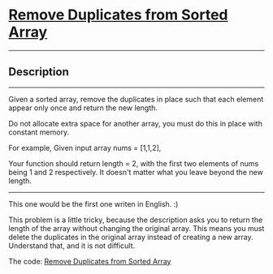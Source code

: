 # [Remove Duplicates from Sorted Array](https://leetcode.com/problems/remove-duplicates-from-sorted-array/)

---

## Description

---

Given a sorted array, remove the duplicates in place such that each element appear only once and return the new length.

Do not allocate extra space for another array, you must do this in place with constant memory.

For example,
Given input array nums = [1,1,2],

Your function should return length = 2, with the first two elements of nums being 1 and 2 respectively. It doesn't matter what you leave beyond the new length.

---

This one would be the first one writen in English. :)

This problem is a little tricky, because the description asks you to return the length of the array without changing the original array. This means you must delete the duplicates in the original array instead of creating a new array. Understand that, and it is not difficult.

The code: [Remove Duplicates from Sorted Array](./RemoveDuplicatesfromSortedArray.py)
	